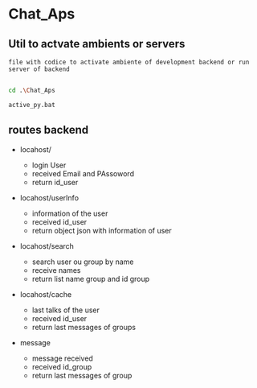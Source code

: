 # Chat_Aps

## Util  to actvate ambients or servers

    file with codice to activate ambiente of development backend or run server of backend 

```bash 

cd .\Chat_Aps

active_py.bat

```

## routes backend 

* locahost/
    * login User
    * received Email and PAssoword
    * return id_user

* locahost/userInfo
    * information of the user
    * received id_user
    * return object json with information of user 

* locahost/search 
    * search user ou group by name
    * receive names
    * return list name group and id group

* locahost/cache
    * last talks of the user 
    * received id_user
    * return last messages of groups  

* message
    * message received
    * received id_group
    * return last messages of group







